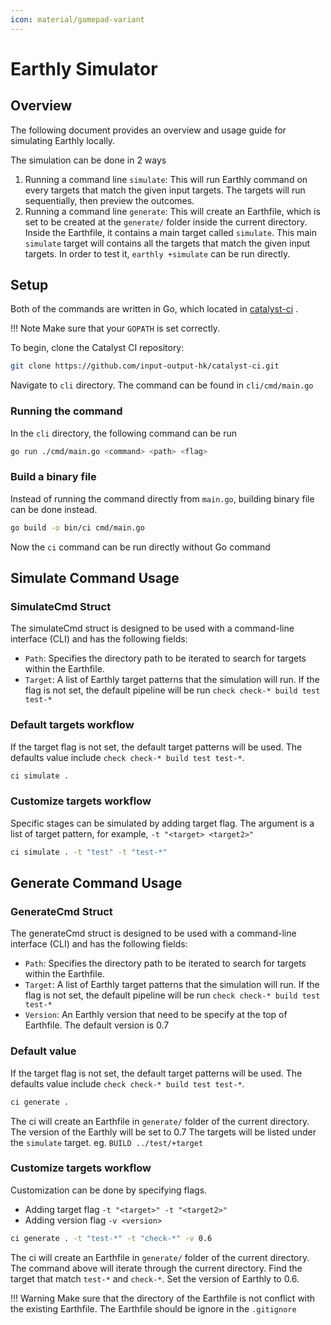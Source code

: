 ```yaml
---
icon: material/gamepad-variant
---
```


# Earthly Simulator

## Overview

The following document provides an overview and usage guide for simulating Earthly locally.

The simulation can be done in 2 ways

1. Running a command line `simulate`:
This will run Earthly command on every targets that match the given input targets.
The targets will run sequentially, then preview the outcomes.
2. Running a command line `generate`:
This will create an Earthfile, which is set to be created at the `generate/` folder inside the current directory.
Inside the Earthfile, it contains a main target called `simulate`.
This main `simulate` target will contains all the targets that match the given input targets.
In order to test it, `earthly +simulate` can be run directly.

## Setup

Both of the commands are written in Go, which located in
[catalyst-ci](https://github.com/input-output-hk/catalyst-ci/cli/cmd/main.go) .

<!-- markdownlint-disable max-one-sentence-per-line -->
!!! Note
    Make sure that your `GOPATH` is set correctly.
<!-- markdownlint-enable max-one-sentence-per-line -->

To begin, clone the Catalyst CI repository:

``` bash
git clone https://github.com/input-output-hk/catalyst-ci.git
```

Navigate to `cli` directory.
The command can be found in `cli/cmd/main.go`

### Running the command

In the `cli` directory, the following command can be run

``` bash
go run ./cmd/main.go <command> <path> <flag>
```

### Build a binary file

Instead of running the command directly from `main.go`,
building binary file can be done instead.

``` bash
go build -o bin/ci cmd/main.go
```

Now the `ci` command can be run directly without Go command

## Simulate Command Usage

### SimulateCmd Struct

The simulateCmd struct is designed to be used with a command-line interface (CLI) and has the following fields:

* `Path`: Specifies the directory path to be iterated to search for targets within the Earthfile.
* `Target`: A list of Earthly target patterns that the simulation will run.
If the flag is not set, the default pipeline will be run `check check-* build test test-*`

### Default targets workflow

If the target flag is not set, the default target patterns will be used.
The defaults value include `check check-* build test test-*`.

``` bash
ci simulate .
```

### Customize targets workflow

Specific stages can be simulated by adding target flag.
The argument is a list of target pattern, for example, `-t "<target> <target2>"`

``` bash
ci simulate . -t "test" -t "test-*"
```

## Generate Command Usage

### GenerateCmd Struct

The generateCmd struct is designed to be used with a command-line interface (CLI) and has the following fields:

* `Path`: Specifies the directory path to be iterated to search for targets within the Earthfile.
* `Target`: A list of Earthly target patterns that the simulation will run.
If the flag is not set, the default pipeline will be run `check check-* build test test-*`
* `Version`: An Earthly version that need to be specify at the top of Earthfile.
The default version is 0.7

### Default value

If the target flag is not set, the default target patterns will be used.
The defaults value include `check check-* build test test-*`.

``` bash
ci generate .
```

The ci will create an Earthfile in `generate/` folder of the current directory.
The version of the Earthly will be set to 0.7
The targets will be listed under the `simulate` target.
eg. `BUILD ../test/+target`

### Customize targets workflow

Customization can be done by specifying flags.

* Adding target flag `-t "<target>" -t "<target2>"`
* Adding version flag `-v <version>`

``` bash
ci generate . -t "test-*" -t "check-*" -v 0.6
```

The ci will create an Earthfile in `generate/` folder of the current directory.
The command above will iterate through the current directory.
Find the target that match `test-*` and `check-*`.
Set the version of Earthly to 0.6.

<!-- markdownlint-disable max-one-sentence-per-line -->
!!! Warning
    Make sure that the directory of the Earthfile is not conflict with the existing Earthfile.
    The Earthfile should be ignore in the `.gitignore`

<!-- markdownlint-enable max-one-sentence-per-line -->